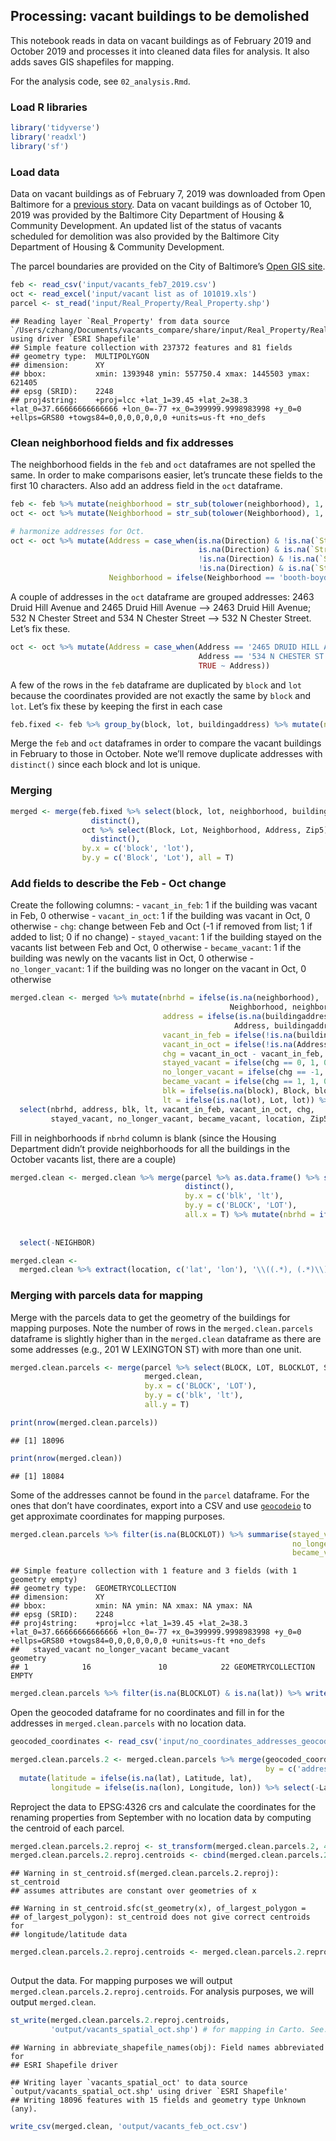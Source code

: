 Processing: vacant buildings to be demolished
---------------------------------------------

This notebook reads in data on vacant buildings as of February 2019 and
October 2019 and processes it into cleaned data files for analysis. It
also adds saves GIS shapefiles for mapping.

For the analysis code, see `02_analysis.Rmd`.

### Load R libraries

``` r
library('tidyverse')
library('readxl')
library('sf')
```

### Load data

Data on vacant buildings as of February 7, 2019 was downloaded from Open
Baltimore for a [previous
story](https://github.com/baltimore-sun-data/vacants-demolish-analysis/).
Data on vacant buildings as of October 10, 2019 was provided by the
Baltimore City Department of Housing & Community Development. An updated
list of the status of vacants scheduled for demolition was also provided
by the Baltimore City Department of Housing & Community Development.

The parcel boundaries are provided on the City of Baltimore’s [Open GIS
site](http://gis-baltimore.opendata.arcgis.com/datasets/b41551f53345445fa05b554cd77b3732_0).

``` r
feb <- read_csv('input/vacants_feb7_2019.csv')
oct <- read_excel('input/vacant list as of 101019.xls')
parcel <- st_read('input/Real_Property/Real_Property.shp')
```

    ## Reading layer `Real_Property' from data source `/Users/czhang/Documents/vacants_compare/share/input/Real_Property/Real_Property.shp' using driver `ESRI Shapefile'
    ## Simple feature collection with 237372 features and 81 fields
    ## geometry type:  MULTIPOLYGON
    ## dimension:      XY
    ## bbox:           xmin: 1393948 ymin: 557750.4 xmax: 1445503 ymax: 621405
    ## epsg (SRID):    2248
    ## proj4string:    +proj=lcc +lat_1=39.45 +lat_2=38.3 +lat_0=37.66666666666666 +lon_0=-77 +x_0=399999.9998983998 +y_0=0 +ellps=GRS80 +towgs84=0,0,0,0,0,0,0 +units=us-ft +no_defs

### Clean neighborhood fields and fix addresses

The neighborhood fields in the `feb` and `oct` dataframes are not
spelled the same. In order to make comparisons easier, let’s truncate
these fields to the first 10 characters. Also add an address field in
the `oct` dataframe.

``` r
feb <- feb %>% mutate(neighborhood = str_sub(tolower(neighborhood), 1, 15))
oct <- oct %>% mutate(Neighborhood = str_sub(tolower(Neighborhood), 1, 15))

# harmonize addresses for Oct.
oct <- oct %>% mutate(Address = case_when(is.na(Direction) & !is.na(`Street Attr`) ~ paste(`House Num`, `Street Name`, `Street Attr`),
                                          is.na(Direction) & is.na(`Street Attr`) ~ paste(`House Num`, `Street Name`),
                                          !is.na(Direction) & !is.na(`Street Attr`) ~ paste(`House Num`, Direction, `Street Name`, `Street Attr`),
                                          !is.na(Direction) & is.na(`Street Attr`) ~ paste(`House Num`, Direction, `Street Name`)),
                      Neighborhood = ifelse(Neighborhood == 'booth-boyd', 'boyd-booth', Neighborhood))
```

A couple of addresses in the `oct` dataframe are grouped addresses: 2463
Druid Hill Avenue and 2465 Druid Hill Avenue –&gt; 2463 Druid Hill
Avenue; 532 N Chester Street and 534 N Chester Street –&gt; 532 N
Chester Street. Let’s fix these.

``` r
oct <- oct %>% mutate(Address = case_when(Address == '2465 DRUID HILL AVE' ~ '2463 DRUID HILL AVE',
                                          Address == '534 N CHESTER ST' ~ '532 N CHESTER ST',
                                          TRUE ~ Address))
```

A few of the rows in the `feb` dataframe are duplicated by `block` and
`lot` because the coordinates provided are not exactly the same by
`block` and `lot`. Let’s fix these by keeping the first in each case

``` r
feb.fixed <- feb %>% group_by(block, lot, buildingaddress) %>% mutate(n=rank(location)) %>% filter(n!=2) %>% select(-n) %>% ungroup()
```

Merge the `feb` and `oct` dataframes in order to compare the vacant
buildings in February to those in October. Note we’ll remove duplicate
addresses with `distinct()` since each block and lot is unique.

### Merging

``` r
merged <- merge(feb.fixed %>% select(block, lot, neighborhood, buildingaddress, location) %>% 
                  distinct(), 
                oct %>% select(Block, Lot, Neighborhood, Address, Zip5) %>% 
                  distinct(), 
                by.x = c('block', 'lot'), 
                by.y = c('Block', 'Lot'), all = T)
```

### Add fields to describe the Feb - Oct change

Create the following columns: - `vacant_in_feb`: 1 if the building was
vacant in Feb, 0 otherwise - `vacant_in_oct`: 1 if the building was
vacant in Oct, 0 otherwise - `chg`: change between Feb and Oct (-1 if
removed from list; 1 if added to list; 0 if no change) -
`stayed_vacant`: 1 if the building stayed on the vacants list between
Feb and Oct, 0 otherwise - `became_vacant`: 1 if the building was newly
on the vacants list in Oct, 0 otherwise - `no_longer_vacant`: 1 if the
building was no longer on the vacant in Oct, 0 otherwise

``` r
merged.clean <- merged %>% mutate(nbrhd = ifelse(is.na(neighborhood), 
                                                 Neighborhood, neighborhood),
                                  address = ifelse(is.na(buildingaddress),
                                                  Address, buildingaddress),
                                  vacant_in_feb = ifelse(!is.na(buildingaddress), 1, 0),
                                  vacant_in_oct = ifelse(!is.na(Address), 1, 0),
                                  chg = vacant_in_oct - vacant_in_feb,
                                  stayed_vacant = ifelse(chg == 0, 1, 0),
                                  no_longer_vacant = ifelse(chg == -1, 1, 0),
                                  became_vacant = ifelse(chg == 1, 1, 0),
                                  blk = ifelse(is.na(block), Block, block),
                                  lt = ifelse(is.na(lot), Lot, lot)) %>%
  select(nbrhd, address, blk, lt, vacant_in_feb, vacant_in_oct, chg, 
         stayed_vacant, no_longer_vacant, became_vacant, location, Zip5) # Zip5 field is empty for non-October vacants; location field is empty for non-February vacants
```

Fill in neighborhoods if `nbrhd` column is blank (since the Housing
Department didn’t provide neighborhoods for all the buildings in the
October vacants list, there are a couple)

``` r
merged.clean <- merged.clean %>% merge(parcel %>% as.data.frame() %>% select(BLOCK, LOT, NEIGHBOR) %>% 
                                       distinct(), 
                                       by.x = c('blk', 'lt'),
                                       by.y = c('BLOCK', 'LOT'), 
                                       all.x = T) %>% mutate(nbrhd = ifelse(is.na(nbrhd), 
                                                                            str_sub(tolower(NEIGHBOR), 1, 15), 
                                                                            nbrhd)) %>% 
  select(-NEIGHBOR)

merged.clean <-
  merged.clean %>% extract(location, c('lat', 'lon'), '\\((.*), (.*)\\)', convert = TRUE) # add lat lon coordinates as separate columns
```

### Merging with parcels data for mapping

Merge with the parcels data to get the geometry of the buildings for
mapping purposes. Note the number of rows in the `merged.clean.parcels`
dataframe is slightly higher than in the `merged.clean` dataframe as
there are some addresses (e.g., 201 W LEXINGTON ST) with more than one
unit.

``` r
merged.clean.parcels <- merge(parcel %>% select(BLOCK, LOT, BLOCKLOT, ShapeSTAre, NEIGHBOR, NO_IMPRV),
                              merged.clean, 
                              by.x = c('BLOCK', 'LOT'),
                              by.y = c('blk', 'lt'),
                              all.y = T)

print(nrow(merged.clean.parcels))
```

    ## [1] 18096

``` r
print(nrow(merged.clean))
```

    ## [1] 18084

Some of the addresses cannot be found in the `parcel` dataframe. For the
ones that don’t have coordinates, export into a CSV and use
[`geocodeio`](https://www.geocod.io/) to get approximate coordinates for
mapping purposes.

``` r
merged.clean.parcels %>% filter(is.na(BLOCKLOT)) %>% summarise(stayed_vacant = sum(stayed_vacant),
                                                               no_longer_vacant = sum(no_longer_vacant),
                                                               became_vacant = sum(became_vacant))
```

    ## Simple feature collection with 1 feature and 3 fields (with 1 geometry empty)
    ## geometry type:  GEOMETRYCOLLECTION
    ## dimension:      XY
    ## bbox:           xmin: NA ymin: NA xmax: NA ymax: NA
    ## epsg (SRID):    2248
    ## proj4string:    +proj=lcc +lat_1=39.45 +lat_2=38.3 +lat_0=37.66666666666666 +lon_0=-77 +x_0=399999.9998983998 +y_0=0 +ellps=GRS80 +towgs84=0,0,0,0,0,0,0 +units=us-ft +no_defs
    ##   stayed_vacant no_longer_vacant became_vacant                 geometry
    ## 1            16               10            22 GEOMETRYCOLLECTION EMPTY

``` r
merged.clean.parcels %>% filter(is.na(BLOCKLOT) & is.na(lat)) %>% write_csv('input/no_coordinates_addresses.csv')
```

Open the geocoded dataframe for no coordinates and fill in for the
addresses in `merged.clean.parcels` with no location data.

``` r
geocoded_coordinates <- read_csv('input/no_coordinates_addresses_geocoded.csv')

merged.clean.parcels.2 <- merged.clean.parcels %>% merge(geocoded_coordinates %>% select(address, Latitude, Longitude), 
                                                         by = c('address'), all.x = T) %>% 
  mutate(latitude = ifelse(is.na(lat), Latitude, lat), 
         longitude = ifelse(is.na(lon), Longitude, lon)) %>% select(-Latitude, -Longitude, -lat, -lon)
```

Reproject the data to EPSG:4326 crs and calculate the coordinates for
the renaming properties from September with no location data by
computing the centroid of each parcel.

``` r
merged.clean.parcels.2.reproj <- st_transform(merged.clean.parcels.2, 4326)
merged.clean.parcels.2.reproj.centroids <- cbind(merged.clean.parcels.2.reproj, st_coordinates(st_centroid(merged.clean.parcels.2.reproj))) 
```

    ## Warning in st_centroid.sf(merged.clean.parcels.2.reproj): st_centroid
    ## assumes attributes are constant over geometries of x

    ## Warning in st_centroid.sfc(st_geometry(x), of_largest_polygon =
    ## of_largest_polygon): st_centroid does not give correct centroids for
    ## longitude/latitude data

``` r
merged.clean.parcels.2.reproj.centroids <- merged.clean.parcels.2.reproj.centroids %>% mutate(latitude = ifelse(is.na(latitude), Y, latitude),
                                                                                              longitude = ifelse(is.na(longitude), X, longitude)) %>% select(-X, -Y, -Zip5, -BLOCKLOT)
```

Output the data. For mapping purposes we will output
`merged.clean.parcels.2.reproj.centroids`. For analysis purposes, we
will output `merged.clean`.

``` r
st_write(merged.clean.parcels.2.reproj.centroids, 
         'output/vacants_spatial_oct.shp') # for mapping in Carto. See: https://baltsun.carto.com/builder/13bf9fdf-9978-4d22-b327-45118565bd0b/embed
```

    ## Warning in abbreviate_shapefile_names(obj): Field names abbreviated for
    ## ESRI Shapefile driver

    ## Writing layer `vacants_spatial_oct' to data source `output/vacants_spatial_oct.shp' using driver `ESRI Shapefile'
    ## Writing 18096 features with 15 fields and geometry type Unknown (any).

``` r
write_csv(merged.clean, 'output/vacants_feb_oct.csv')
```
